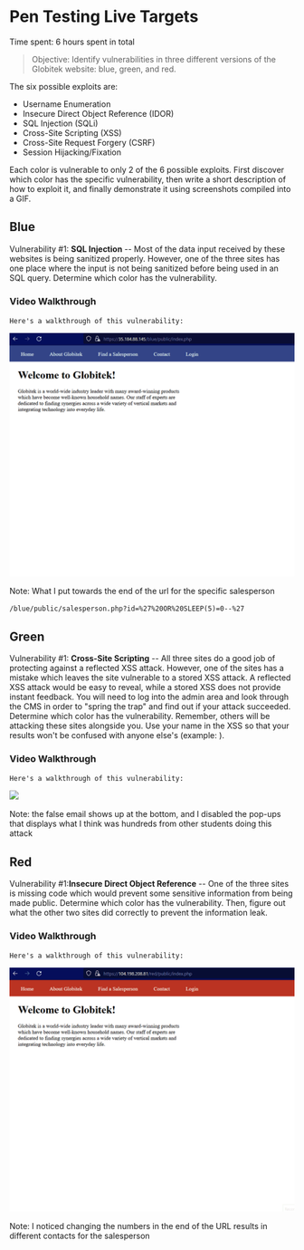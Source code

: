 # Pen Testing Live Targets

Time spent: 6 hours spent in total

> Objective: Identify vulnerabilities in three different versions of the Globitek website: blue, green, and red.

The six possible exploits are:

* Username Enumeration
* Insecure Direct Object Reference (IDOR)
* SQL Injection (SQLi)
* Cross-Site Scripting (XSS)
* Cross-Site Request Forgery (CSRF)
* Session Hijacking/Fixation

Each color is vulnerable to only 2 of the 6 possible exploits. First discover which color has the specific vulnerability, 
then write a short description of how to exploit it, and finally demonstrate it using screenshots compiled into a GIF.

## Blue

Vulnerability #1: **SQL Injection** -- Most of the data input received by these websites is being sanitized properly. However, one of the three sites has one place where the input is not being sanitized before being used in an SQL query. Determine which color has the vulnerability.

### Video Walkthrough

    Here's a walkthrough of this vulnerability:

<img src="Vulnerability 1 - SQL Injection (Blue).gif">

Note:   What I put towards the end of the url for the specific salesperson
```
/blue/public/salesperson.php?id=%27%20OR%20SLEEP(5)=0--%27
```



## Green

Vulnerability #1: **Cross-Site Scripting** -- All three sites do a good job of protecting against a reflected XSS attack. However, one of the sites has a mistake which leaves the site vulnerable to a stored XSS attack. A reflected XSS attack would be easy to reveal, while a stored XSS does not provide instant feedback. You will need to log into the admin area and look through the CMS in order to "spring the trap" and find out if your attack succeeded. Determine which color has the vulnerability. Remember, others will be attacking these sites alongside you. Use your name in the XSS so that your results won't be confused with anyone else's (example: <script>alert('Mallory found the XSS!');</script>).

### Video Walkthrough

    Here's a walkthrough of this vulnerability:

<img src="Vulnerability 1 - Cross-Site Scripting (Green).gif">

Note: the false email shows up at the bottom, and I disabled the pop-ups that displays what I think was hundreds from other students doing this attack


## Red

Vulnerability #1:**Insecure Direct Object Reference** -- One of the three sites is missing code which would prevent some sensitive information from being made public. 
Determine which color has the vulnerability. Then, figure out what the other two sites did correctly to prevent the information leak.

### Video Walkthrough

    Here's a walkthrough of this vulnerability:

<img src="Vulnerability 1-Insecure Direct Object Reference (Red).gif">

Note: I noticed changing the numbers in the end of the URL results in different contacts for the  salesperson

